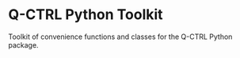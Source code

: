 # Q-CTRL Python Toolkit

Toolkit of convenience functions and classes for the Q-CTRL Python package.
